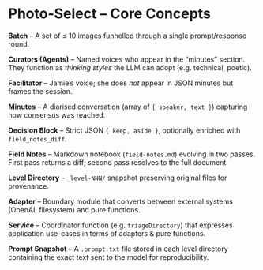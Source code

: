 # Photo-Select – Core Concepts

**Batch** – A set of ≤ 10 images funnelled through a single prompt/response round.

**Curators (Agents)** – Named voices who appear in the “minutes” section.  
They function as *thinking styles* the LLM can adopt (e.g. technical, poetic).

**Facilitator** – Jamie’s voice; she does *not* appear in JSON minutes but frames the session.

**Minutes** – A diarised conversation (array of `{ speaker, text }`) capturing how consensus was reached.

**Decision Block** – Strict JSON `{ keep, aside }`, optionally enriched with `field_notes_diff`.

**Field Notes** – Markdown notebook (`field-notes.md`) evolving in two passes.  
First pass returns a diff; second pass resolves to the full document.

**Level Directory** – `_level-NNN/` snapshot preserving original files for provenance.

**Adapter** – Boundary module that converts between external systems (OpenAI, filesystem) and pure functions.

**Service** – Coordinator function (e.g. `triageDirectory`) that expresses application use-cases in terms of adapters & pure functions.

**Prompt Snapshot** – A `.prompt.txt` file stored in each level directory containing the exact text sent to the model for reproducibility.
